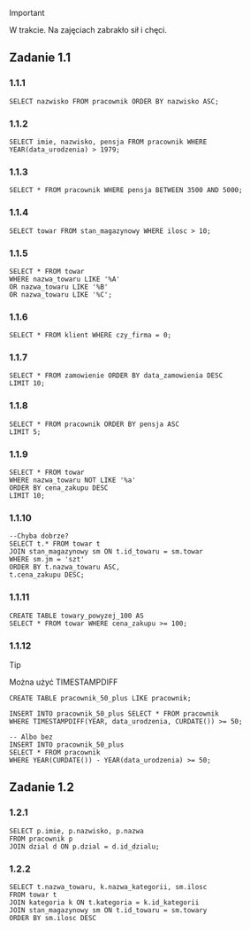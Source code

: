 > [!IMPORTANT]
> W trakcie. Na zajęciach zabrakło sił i chęci.

## Zadanie 1.1
### 1.1.1
```
SELECT nazwisko FROM pracownik ORDER BY nazwisko ASC;
```

### 1.1.2
```
SELECT imie, nazwisko, pensja FROM pracownik WHERE YEAR(data_urodzenia) > 1979;
```
### 1.1.3
```
SELECT * FROM pracownik WHERE pensja BETWEEN 3500 AND 5000;
```

### 1.1.4
```
SELECT towar FROM stan_magazynowy WHERE ilosc > 10;
```

### 1.1.5
```
SELECT * FROM towar 
WHERE nazwa_towaru LIKE '%A'
OR nazwa_towaru LIKE '%B'
OR nazwa_towaru LIKE '%C';
```

### 1.1.6
```
SELECT * FROM klient WHERE czy_firma = 0;
```

### 1.1.7
```
SELECT * FROM zamowienie ORDER BY data_zamowienia DESC
LIMIT 10;
```

### 1.1.8 
```
SELECT * FROM pracownik ORDER BY pensja ASC
LIMIT 5;
```

### 1.1.9
```
SELECT * FROM towar
WHERE nazwa_towaru NOT LIKE '%a'
ORDER BY cena_zakupu DESC
LIMIT 10;
```

### 1.1.10
```
--Chyba dobrze?
SELECT t.* FROM towar t
JOIN stan_magazynowy sm ON t.id_towaru = sm.towar
WHERE sm.jm = 'szt'
ORDER BY t.nazwa_towaru ASC,
t.cena_zakupu DESC;
```

### 1.1.11
```
CREATE TABLE towary_powyzej_100 AS
SELECT * FROM towar WHERE cena_zakupu >= 100;
```

### 1.1.12
> [!TIP]
> Można użyć TIMESTAMPDIFF
```
CREATE TABLE pracownik_50_plus LIKE pracownik;

INSERT INTO pracownik_50_plus SELECT * FROM pracownik
WHERE TIMESTAMPDIFF(YEAR, data_urodzenia, CURDATE()) >= 50;

-- Albo bez
INSERT INTO pracownik_50_plus
SELECT * FROM pracownik
WHERE YEAR(CURDATE()) - YEAR(data_urodzenia) >= 50;
```

## Zadanie 1.2
### 1.2.1
```
SELECT p.imie, p.nazwisko, p.nazwa
FROM pracownik p
JOIN dzial d ON p.dzial = d.id_dzialu;
```

### 1.2.2
```
SELECT t.nazwa_towaru, k.nazwa_kategorii, sm.ilosc
FROM towar t
JOIN kategoria k ON t.kategoria = k.id_kategorii
JOIN stan_magazynowy sm ON t.id_towaru = sm.towary
ORDER BY sm.ilosc DESC
```



 
